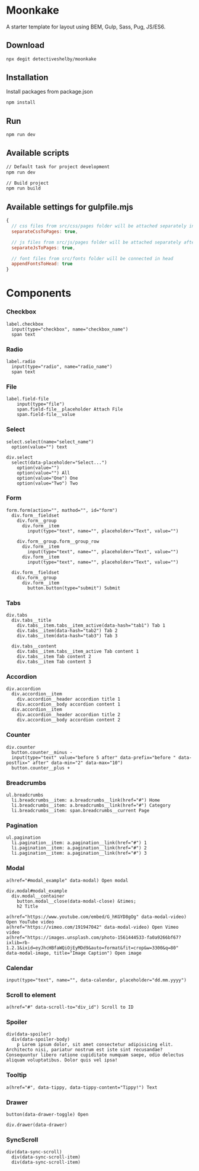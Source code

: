 # Moonkake

A starter template for layout using BEM, Gulp, Sass, Pug, JS/ES6.

## Download

```sh
npx degit detectiveshelby/moonkake
```

## Installation

Install packages from package.json

```sh
npm install
```

## Run

```sh
npm run dev
```

## Available scripts

```sh
// Default task for project development
npm run dev

// Build project
npm run build
```

## Available settings for gulpfile.mjs

```js
{
  // css files from src/css/pages folder will be attached separately in head
  separateCssToPages: true,

  // js files from src/js/pages folder will be attached separately after app.js
  separateJsToPages: true,

  // font files from src/fonts folder will be connected in head
  appendFontsToHead: true
}
```

# Components

### Сheckbox

```pug
label.checkbox
  input(type="checkbox", name="checkbox_name")
  span text
```

### Radio

```pug
label.radio
  input(type="radio", name="radio_name")
  span text
```

### File

```pug
label.field-file
	input(type="file")
	span.field-file__placeholder Attach File
	span.field-file__value
```

### Select

```pug
select.select(name="select_name")
  option(value="") text

div.select
  select(data-placeholder="Select...")
    option(value="")
    option(value="") All
    option(value="One") One
    option(value="Two") Two
```

### Form

```pug
form.form(action="", mathod="", id="form")
  div.form__fieldset
    div.form__group
      div.form__item
        input(type="text", name="", placeholder="Text", value="")

    div.form__group.form__group_row
      div.form__item
        input(type="text", name="", placeholder="Text", value="")
      div.form__item
        input(type="text", name="", placeholder="Text", value="")

  div.form__fieldset
    div.form__group
      div.form__item
        button.button(type="submit") Submit
```

### Tabs

```pug
div.tabs
  div.tabs__title
    div.tabs__item.tabs__item_active(data-hash="tab1") Tab 1
    div.tabs__item(data-hash="tab2") Tab 2
    div.tabs__item(data-hash="tab3") Tab 3

  div.tabs__content
    div.tabs__item.tabs__item_active Tab content 1
    div.tabs__item Tab content 2
    div.tabs__item Tab content 3
```

### Accordion

```pug
div.accordion
  div.accordion__item
    div.accordion__header accordion title 1
    div.accordion__body accordion content 1
  div.accordion__item
    div.accordion__header accordion title 2
    div.accordion__body accordion content 2
```

### Counter

```pug
div.counter
  button.counter__minus -
  input(type="text" value="before 5 after" data-prefix="before " data-postfix=" after" data-min="2" data-max="10")
  button.counter__plus +
```

### Breadcrumbs

```pug
ul.breadcrumbs
  li.breadcrumbs__item: a.breadcrumbs__link(href="#") Home
  li.breadcrumbs__item: a.breadcrumbs__link(href="#") Category
  li.breadcrumbs__item: span.breadcrumbs__current Page
```

### Pagination

```pug
ul.pagination
  li.pagination__item: a.pagination__link(href="#") 1
  li.pagination__item: a.pagination__link(href="#") 2
  li.pagination__item: a.pagination__link(href="#") 3
```

### Modal

```pug
a(href="#modal_example" data-modal) Open modal

div.modal#modal_example
  div.modal__container
    button.modal__close(data-modal-close) &times;
    h2 Title

a(href="https://www.youtube.com/embed/G_hKGYD8gOg" data-modal-video) Open YouTube video
a(href="https://vimeo.com/191947042" data-modal-video) Open Vimeo video
a(href="https://images.unsplash.com/photo-1561444533-fa0a9266bf67?ixlib=rb-1.2.1&ixid=eyJhcHBfaWQiOjEyMDd9&auto=format&fit=crop&w=3300&q=80" data-modal-image, title="Image Caption") Open image
```

### Calendar

```pug
input(type="text", name="", data-calendar, placeholder="dd.mm.yyyy")
```

### Scroll to element

```pug
a(href="#" data-scroll-to="div_id") Scroll to ID
```

### Spoiler

```pug
div(data-spoiler)
  div(data-spoiler-body)
    p Lorem ipsum dolor, sit amet consectetur adipisicing elit. Architecto nisi, pariatur nostrum est iste sint recusandae? Consequuntur libero ratione cupiditate numquam saepe, odio delectus aliquam voluptatibus. Dolor quis vel ipsa!
```

### Tooltip

```pug
a(href="#", data-tippy, data-tippy-content="Tippy!") Text
```

### Drawer

```pug
button(data-drawer-toggle) Open

div.drawer(data-drawer)
```

### SyncScroll

```pug
div(data-sync-scroll)
  div(data-sync-scroll-item)
  div(data-sync-scroll-item)
```

